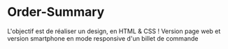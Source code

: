 # Order-Summary
L'objectif est de réaliser un design, en HTML &amp; CSS ! Version page web et version smartphone en mode responsive d'un billet de commande
